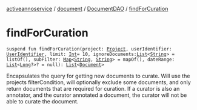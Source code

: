 [activeannoservice](../../index.md) / [document](../index.md) / [DocumentDAO](index.md) / [findForCuration](./find-for-curation.md)

# findForCuration

`suspend fun findForCuration(project: `[`Project`](../../project/-project/index.md)`, userIdentifier: `[`UserIdentifier`](../../project.userroles/-user-identifier.md)`, limit: `[`Int`](https://kotlinlang.org/api/latest/jvm/stdlib/kotlin/-int/index.html)` = 10, ignoreDocuments: `[`List`](https://kotlinlang.org/api/latest/jvm/stdlib/kotlin.collections/-list/index.html)`<`[`String`](https://kotlinlang.org/api/latest/jvm/stdlib/kotlin/-string/index.html)`> = listOf(), subFilter: `[`Map`](https://kotlinlang.org/api/latest/jvm/stdlib/kotlin.collections/-map/index.html)`<`[`String`](https://kotlinlang.org/api/latest/jvm/stdlib/kotlin/-string/index.html)`, `[`String`](https://kotlinlang.org/api/latest/jvm/stdlib/kotlin/-string/index.html)`> = mapOf(), dateRange: `[`List`](https://kotlinlang.org/api/latest/jvm/stdlib/kotlin.collections/-list/index.html)`<`[`Long`](https://kotlinlang.org/api/latest/jvm/stdlib/kotlin/-long/index.html)`?>? = null): `[`List`](https://kotlinlang.org/api/latest/jvm/stdlib/kotlin.collections/-list/index.html)`<`[`Document`](../-document/index.md)`>`

Encapsulates the query for getting new documents to curate. Will use the projects filterCondition,
will optionally exclude some documents, and only return documents that are required for curation.
If a curator is also an annotator, and the curator annotated a document, the curator will not be able to curate the document.

